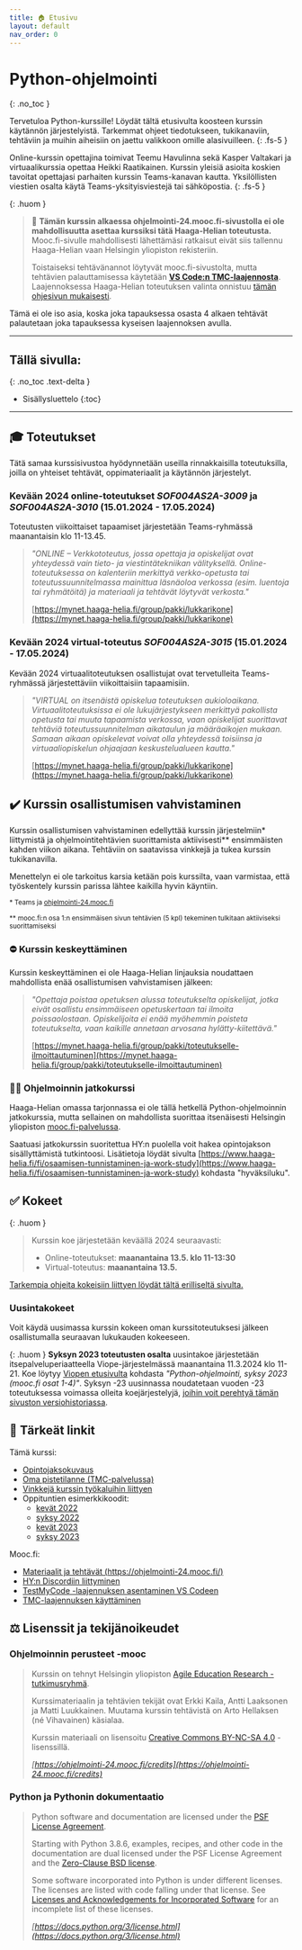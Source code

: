 ```yaml
---
title: 🏠 Etusivu
layout: default
nav_order: 0
---
```


# Python-ohjelmointi
{: .no_toc }

Tervetuloa Python-kurssille! Löydät tältä etusivulta koosteen kurssin käytännön järjestelyistä. Tarkemmat ohjeet tiedotukseen, tukikanaviin, tehtäviin ja muihin aiheisiin on jaettu valikkoon omille alasivuilleen.
{: .fs-5 }

Online-kurssin opettajina toimivat Teemu Havulinna sekä Kasper Valtakari ja virtuaalikurssia opettaa Heikki Raatikainen. Kurssin yleisiä asioita koskien tavoitat opettajasi parhaiten kurssin Teams-kanavan kautta. Yksilöllisten viestien osalta käytä Teams-yksityisviestejä tai sähköpostia.
{: .fs-5 }


{: .huom }
> 📣 **Tämän kurssin alkaessa ohjelmointi-24.mooc.fi-sivustolla ei ole mahdollisuutta asettaa kurssiksi tätä Haaga-Helian toteutusta.** Mooc.fi-sivulle mahdollisesti lähettämäsi ratkaisut eivät siis tallennu Haaga-Helian vaan Helsingin yliopiston rekisteriin.
>
> Toistaiseksi tehtävänannot löytyvät mooc.fi-sivustolta, mutta tehtävien palauttamisessa käytetään [**VS Code:n TMC-laajennosta**](/tehtavat/#testmycode-laajennos). Laajennoksessa Haaga-Helian toteutuksen valinta onnistuu [tämän ohjesivun mukaisesti](/tehtavat/#testmycode-laajennos).

Tämä ei ole iso asia, koska joka tapauksessa osasta 4 alkaen tehtävät palautetaan joka tapauksessa kyseisen laajennoksen avulla.

---

## Tällä sivulla:
{: .no_toc .text-delta }

* Sisällysluettelo
{:toc}

---

## 🎓 Toteutukset

Tätä samaa kurssisivustoa hyödynnetään useilla rinnakkaisilla toteutuksilla, joilla on yhteiset tehtävät, oppimateriaalit ja käytännön järjestelyt.


### Kevään 2024 online-toteutukset *SOF004AS2A-3009* ja *SOF004AS2A-3010* (15.01.2024 - 17.05.2024)

Toteutusten viikoittaiset tapaamiset järjestetään Teams-ryhmässä maanantaisin klo 11-13.45.

> *"ONLINE – Verkkototeutus, jossa opettaja ja opiskelijat ovat yhteydessä vain tieto- ja viestintätekniikan välityksellä. Online-toteutuksessa on kalenteriin merkittyä verkko-opetusta tai toteutussuunnitelmassa mainittua läsnäoloa verkossa (esim. luentoja tai ryhmätöitä) ja materiaali ja tehtävät löytyvät verkosta."*
>
> [https://mynet.haaga-helia.fi/group/pakki/lukkarikone](https://mynet.haaga-helia.fi/group/pakki/lukkarikone)


### Kevään 2024 virtual-toteutus *SOF004AS2A-3015* (15.01.2024 - 17.05.2024)

Kevään 2024 virtuaalitoteutuksen osallistujat ovat tervetulleita Teams-ryhmässä järjestettäviin viikoittaisiin tapaamisiin.

> *"VIRTUAL on itsenäistä opiskelua toteutuksen aukioloaikana. Virtuaalitoteutuksissa ei ole lukujärjestykseen merkittyä pakollista opetusta tai muuta tapaamista verkossa, vaan opiskelijat suorittavat tehtäviä toteutussuunnitelman aikataulun ja määräaikojen mukaan. Samaan aikaan opiskelevat voivat olla yhteydessä toisiinsa ja virtuaaliopiskelun ohjaajaan keskustelualueen kautta."*
>
> [https://mynet.haaga-helia.fi/group/pakki/lukkarikone](https://mynet.haaga-helia.fi/group/pakki/lukkarikone)


## ✔️ Kurssin osallistumisen vahvistaminen

Kurssin osallistumisen vahvistaminen edellyttää kurssin järjestelmiin\* liittymistä ja ohjelmointitehtävien suorittamista aktiivisesti\*\* ensimmäisten kahden viikon aikana. Tehtäviin on saatavissa vinkkejä ja tukea kurssin tukikanavilla.

Menettelyn ei ole tarkoitus karsia ketään pois kurssilta, vaan varmistaa, että työskentely kurssin parissa lähtee kaikilla hyvin käyntiin.

<small>* Teams ja [ohjelmointi-24.mooc.fi](https://ohjelmointi-24.mooc.fi/)</small>

<small>** mooc.fi:n osa 1:n ensimmäisen sivun tehtävien (5 kpl) tekeminen tulkitaan aktiiviseksi suorittamiseksi</small>


### ⛔ Kurssin keskeyttäminen

Kurssin keskeyttäminen ei ole Haaga-Helian linjauksia noudattaen mahdollista enää osallistumisen vahvistamisen jälkeen:

> *"Opettaja poistaa opetuksen alussa toteutukselta opiskelijat, jotka eivät osallistu ensimmäiseen opetuskertaan tai ilmoita poissaolostaan. Opiskelijoita ei enää myöhemmin poisteta toteutukselta, vaan kaikille annetaan arvosana hylätty-kiitettävä."*
>
> [https://mynet.haaga-helia.fi/group/pakki/toteutukselle-ilmoittautuminen](https://mynet.haaga-helia.fi/group/pakki/toteutukselle-ilmoittautuminen)


### 🧙‍♂️ Ohjelmoinnin jatkokurssi

Haaga-Helian omassa tarjonnassa ei ole tällä hetkellä Python-ohjelmoinnin jatkokurssia, mutta sellainen on mahdollista suorittaa itsenäisesti Helsingin yliopiston [mooc.fi-palvelussa](https://www.mooc.fi/).

Saatuasi jatkokurssin suoritettua HY:n puolella voit hakea opintojakson sisällyttämistä tutkintoosi. Lisätietoja löydät sivulta [https://www.haaga-helia.fi/fi/osaamisen-tunnistaminen-ja-work-study](https://www.haaga-helia.fi/fi/osaamisen-tunnistaminen-ja-work-study) kohdasta "hyväksiluku".



## ✅ Kokeet

{: .huom }
> Kurssin koe järjestetään keväällä 2024 seuraavasti:
>
> * Online-toteutukset: **maanantaina 13.5. klo 11-13:30**
> * Virtual-toteutus: **maanantaina 13.5.**

[Tarkempia ohjeita kokeisiin liittyen löydät tältä erilliseltä sivulta.](/koe/)


### Uusintakokeet

Voit käydä uusimassa kurssin kokeen oman kurssitoteutuksesi jälkeen osallistumalla seuraavan lukukauden kokeeseen.

{: .huom }
**Syksyn 2023 toteutusten osalta** uusintakoe järjestetään itsepalveluperiaatteella Viope-järjestelmässä maanantaina 11.3.2024 klo 11-21. Koe löytyy [Viopen etusivulta](https://hh.viope.com) kohdasta *"Python-ohjelmointi, syksy 2023 (mooc.fi osat 1-4)"*. Syksyn -23 uusinnassa noudatetaan vuoden -23 toteutuksessa voimassa olleita koejärjestelyjä, [joihin voit perehtyä tämän sivuston versiohistoriassa](https://github.com/python-ohjelmointi/python-ohjelmointi.github.io/blob/baf0cadcab678dc25393e3870a4c970db2f25510/koe.md).


## 🔗 Tärkeät linkit

Tämä kurssi:

* [Opintojaksokuvaus](https://opinto-opas.haaga-helia.fi/course_unit/SOF004AS2A)
* [Oma pistetilanne (TMC-palvelussa)](https://tmc.mooc.fi/org/haaga-helia/)
* [Vinkkejä kurssin työkaluihin liittyen](/vinkit)
* Oppituntien esimerkkikoodit:
    * [kevät 2022](https://github.com/python-ohjelmointi/esimerkit/)
    * [syksy 2022](https://github.com/python-ohjelmointi/esimerkit-s22/)
    * [kevät 2023](https://github.com/python-ohjelmointi/esimerkit-k23/)
    * [syksy 2023](https://github.com/python-ohjelmointi/esimerkit-s23/)

Mooc.fi:

* [Materiaalit ja tehtävät (https://ohjelmointi-24.mooc.fi/)](https://ohjelmointi-24.mooc.fi/)
* [HY:n Discordiin liittyminen](https://study.cs.helsinki.fi/discord/join/ohjelmoinnin_mooc)
* [TestMyCode -laajennuksen asentaminen VS Codeen](https://www.mooc.fi/fi/installation/vscode/#TestMyCode-asentaminen)
* [TMC-laajennuksen käyttäminen](https://www.mooc.fi/fi/installation/vscode/#ohjelmoinnin-aloittaminen)


## ⚖️ Lisenssit ja tekijänoikeudet

### Ohjelmoinnin perusteet -mooc

> Kurssin on tehnyt Helsingin yliopiston [Agile Education Research -tutkimusryhmä](https://www.helsinki.fi/en/researchgroups/data-driven-education).
>
> Kurssimateriaalin ja tehtävien tekijät ovat Erkki Kaila, Antti Laaksonen ja Matti Luukkainen. Muutama kurssin tehtävistä on Arto Hellaksen (né Vihavainen) käsialaa.
>
> Kurssin materiaali on lisensoitu [Creative Commons BY-NC-SA 4.0](https://creativecommons.org/licenses/by-nc-sa/4.0/deed.fi) -lisenssillä.
>
> *[https://ohjelmointi-24.mooc.fi/credits](https://ohjelmointi-24.mooc.fi/credits)*


### Python ja Pythonin dokumentaatio

> Python software and documentation are licensed under the [PSF License Agreement](https://docs.python.org/3/license.html#psf-license).
>
> Starting with Python 3.8.6, examples, recipes, and other code in the documentation are dual licensed under the PSF License Agreement and the [Zero-Clause BSD license](https://docs.python.org/3/license.html#bsd0).
>
> Some software incorporated into Python is under different licenses. The licenses are listed with code falling under that license. See [Licenses and Acknowledgements for Incorporated Software](https://docs.python.org/3/license.html#otherlicenses) for an incomplete list of these licenses.
>
> *[https://docs.python.org/3/license.html](https://docs.python.org/3/license.html)*
